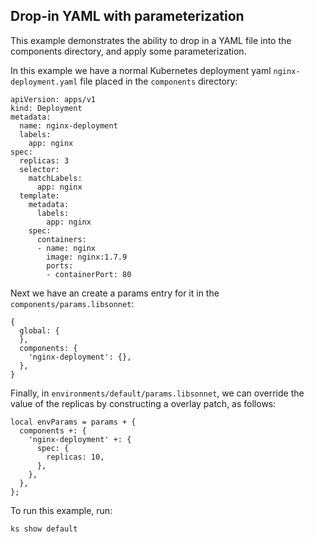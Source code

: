 ## Drop-in YAML with parameterization

This example demonstrates the ability to drop in a YAML file into the components directory, and
apply some parameterization.

In this example we have a normal Kubernetes deployment yaml `nginx-deployment.yaml` file placed in
the `components` directory:

```
apiVersion: apps/v1
kind: Deployment
metadata:
  name: nginx-deployment
  labels:
    app: nginx
spec:
  replicas: 3
  selector:
    matchLabels:
      app: nginx
  template:
    metadata:
      labels:
        app: nginx
    spec:
      containers:
      - name: nginx
        image: nginx:1.7.9
        ports:
        - containerPort: 80
```

Next we have an create a params entry for it in the `components/params.libsonnet`:

```
{
  global: {
  },
  components: {
    'nginx-deployment': {},
  },
}
```

Finally, in `environments/default/params.libsonnet`, we can override the value of the replicas by
constructing a overlay patch, as follows:

```
local envParams = params + {
  components +: {
    'nginx-deployment' +: {
      spec: {
        replicas: 10,
      },
    },
  },
};
```

To run this example, run:
```
ks show default
```
